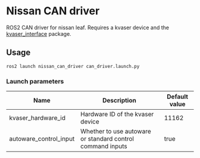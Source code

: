 # Nissan CAN driver

ROS2 CAN driver for nissan leaf. Requires a kvaser device and the [kvaser_interface](https://github.com/jkk-research/kvaser_interface) package.

## Usage

```
ros2 launch nissan_can_driver can_driver.launch.py
```

### Launch parameters
| Name                   | Description                                                | Default value |
|------------------------|------------------------------------------------------------|---------------|
| kvaser_hardware_id     | Hardware ID of the kvaser device                           | 11162         |
| autoware_control_input | Whether to use autoware or standard control command inputs | true          |
